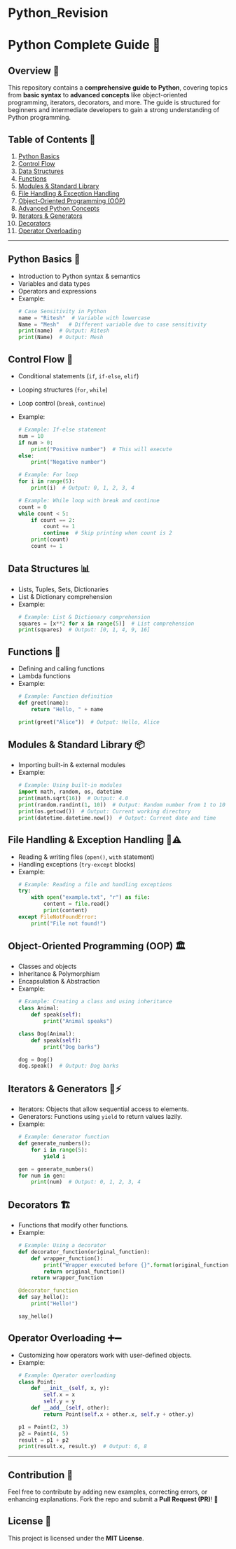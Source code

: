 # Python_Revision

# Python Complete Guide 📘

## Overview 🚀
This repository contains a **comprehensive guide to Python**, covering topics from **basic syntax** to **advanced concepts** like object-oriented programming, iterators, decorators, and more. The guide is structured for beginners and intermediate developers to gain a strong understanding of Python programming.

## Table of Contents 📑

1. [Python Basics](#python-basics)
2. [Control Flow](#control-flow)
3. [Data Structures](#data-structures)
4. [Functions](#functions)
5. [Modules & Standard Library](#modules--standard-library)
6. [File Handling & Exception Handling](#file-handling--exception-handling)
7. [Object-Oriented Programming (OOP)](#object-oriented-programming-oop)
8. [Advanced Python Concepts](#advanced-python-concepts)
9. [Iterators & Generators](#iterators--generators)
10. [Decorators](#decorators)
11. [Operator Overloading](#operator-overloading)

---

## Python Basics 🐍
- Introduction to Python syntax & semantics
- Variables and data types
- Operators and expressions
- Example:
  ```python
  # Case Sensitivity in Python
  name = "Ritesh"  # Variable with lowercase
  Name = "Mesh"   # Different variable due to case sensitivity
  print(name)  # Output: Ritesh
  print(Name)  # Output: Mesh
  ```

## Control Flow 🔄
- Conditional statements (`if`, `if-else`, `elif`)
- Looping structures (`for`, `while`)
- Loop control (`break`, `continue`)
- Example:
  ```python
  # Example: If-else statement
  num = 10
  if num > 0:
      print("Positive number")  # This will execute
  else:
      print("Negative number")
  ```
  
  ```python
  # Example: For loop
  for i in range(5):
      print(i)  # Output: 0, 1, 2, 3, 4
  ```
  
  ```python
  # Example: While loop with break and continue
  count = 0
  while count < 5:
      if count == 2:
          count += 1
          continue  # Skip printing when count is 2
      print(count)
      count += 1
  ```

## Data Structures 📊
- Lists, Tuples, Sets, Dictionaries
- List & Dictionary comprehension
- Example:
  ```python
  # Example: List & Dictionary comprehension
  squares = [x**2 for x in range(5)]  # List comprehension
  print(squares)  # Output: [0, 1, 4, 9, 16]
  ```

## Functions 🔧
- Defining and calling functions
- Lambda functions
- Example:
  ```python
  # Example: Function definition
  def greet(name):
      return "Hello, " + name
  
  print(greet("Alice"))  # Output: Hello, Alice
  ```

## Modules & Standard Library 📦
- Importing built-in & external modules
- Example:
  ```python
  # Example: Using built-in modules
  import math, random, os, datetime
  print(math.sqrt(16))  # Output: 4.0
  print(random.randint(1, 10))  # Output: Random number from 1 to 10
  print(os.getcwd())  # Output: Current working directory
  print(datetime.datetime.now())  # Output: Current date and time
  ```

## File Handling & Exception Handling 📂⚠️
- Reading & writing files (`open()`, `with` statement)
- Handling exceptions (`try-except` blocks)
- Example:
  ```python
  # Example: Reading a file and handling exceptions
  try:
      with open("example.txt", "r") as file:
          content = file.read()
          print(content)
  except FileNotFoundError:
      print("File not found!")
  ```

## Object-Oriented Programming (OOP) 🏛️
- Classes and objects
- Inheritance & Polymorphism
- Encapsulation & Abstraction
- Example:
  ```python
  # Example: Creating a class and using inheritance
  class Animal:
      def speak(self):
          print("Animal speaks")
  
  class Dog(Animal):
      def speak(self):
          print("Dog barks")
  
  dog = Dog()
  dog.speak()  # Output: Dog barks
  ```

## Iterators & Generators 🔄⚡
- Iterators: Objects that allow sequential access to elements.
- Generators: Functions using `yield` to return values lazily.
- Example:
  ```python
  # Example: Generator function
  def generate_numbers():
      for i in range(5):
          yield i
  
  gen = generate_numbers()
  for num in gen:
      print(num)  # Output: 0, 1, 2, 3, 4
  ```

## Decorators 🏗️
- Functions that modify other functions.
- Example:
  ```python
  # Example: Using a decorator
  def decorator_function(original_function):
      def wrapper_function():
          print("Wrapper executed before {}".format(original_function.__name__))
          return original_function()
      return wrapper_function
  
  @decorator_function
  def say_hello():
      print("Hello!")
  
  say_hello()
  ```

## Operator Overloading ➕➖
- Customizing how operators work with user-defined objects.
- Example:
  ```python
  # Example: Operator overloading
  class Point:
      def __init__(self, x, y):
          self.x = x
          self.y = y
      def __add__(self, other):
          return Point(self.x + other.x, self.y + other.y)
  
  p1 = Point(2, 3)
  p2 = Point(4, 5)
  result = p1 + p2
  print(result.x, result.y)  # Output: 6, 8
  ```

---

## Contribution 🤝
Feel free to contribute by adding new examples, correcting errors, or enhancing explanations. Fork the repo and submit a **Pull Request (PR)**! 🚀

## License 📜
This project is licensed under the **MIT License**.

